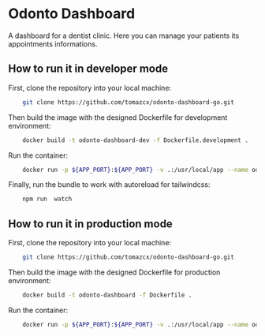 # Odonto Dashboard

A dashboard for a dentist clinic. Here you can manage your patients its appointments informations.

## How to run it in developer mode

First, clone the repository into your local machine:

```bash
    git clone https://github.com/tomazcx/odonto-dashboard-go.git
```

Then build the image with the designed Dockerfile for development environment:

```bash
    docker build -t odonto-dashboard-dev -f Dockerfile.development .
```

Run the container:

```bash
    docker run -p ${APP_PORT}:${APP_PORT} -v .:/usr/local/app --name odonto-dashboard odonto-dashboard-dev
```

Finally, run the bundle to work with autoreload for tailwindcss:

```bash
    npm run  watch
```

## How to run it in production mode

First, clone the repository into your local machine:

```bash
    git clone https://github.com/tomazcx/odonto-dashboard-go.git
```

Then build the image with the designed Dockerfile for production environment:

```bash
    docker build -t odonto-dashboard -f Dockerfile .
```

Run the container:

```bash
    docker run -p ${APP_PORT}:${APP_PORT} -v .:/usr/local/app --name odonto-dashboard odonto-dashboard
```
